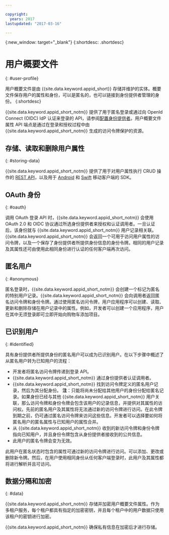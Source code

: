 ```yaml
---

copyright:
  years: 2017
lastupdated: "2017-03-16"

---
```


{:new_window: target="_blank"}
{:shortdesc: .shortdesc}


# 用户概要文件
{: #user-profile}

用户概要文件是由 {{site.data.keyword.appid_short}} 存储并维护的实体。概要文件保存用户的属性和身份，可以是匿名的，也可以链接到身份提供者管理的身份。
{:shortdesc}

{{site.data.keyword.appid_short_notm}} 提供了用于匿名登录或通过向 OpenId Connect (OIDC) IdP 认证来登录的 API，请参阅[配置身份提供者](https://console.stage1.ng.bluemix.net/docs/services/appid/identity-providers.html#setting-up-idp)。用户概要文件属性 API 端点是通过在登录和授权过程中由 {{site.data.keyword.appid_short_notm}} 生成的访问令牌保护的资源。


## 存储、读取和删除用户属性
{: #storing-data}

{{site.data.keyword.appid_short_notm}} 提供了用于对用户属性执行 CRUD 操作的 [REST API](http://mobileclientaccess.stage1.mybluemix.net/swagger-ui/#!/Authorization_Server_V3/authorization)，以及用于 [Android](https://github.com/ibm-cloud-security/appid-clientsdk-android) 和 [Swift](https://github.com/ibm-cloud-security/appid-clientsdk-swift) 移动客户端的 SDK。


## OAuth 身份
{: #oauth}

调用 OAuth 登录 API 时，{{site.data.keyword.appid_short_notm}} 会使用 OAuth 2.0 和 OIDC 协议通过所选身份提供者来授权和认证调用者。一旦认证后，该身份就与 {{site.data.keyword.appid_short_notm}} 用户记录相关联。{{site.data.keyword.appid_short_notm}} 会返回一个可用于访问用户属性的访问令牌，以及一个保存了身份提供者所提供身份信息的身份令牌。相同的用户记录及其属性还可由使用此相同身份进行认证的任何客户端再次访问。


## 匿名用户
{: #anonymous}

匿名登录时，{{site.data.keyword.appid_short_notm}} 会创建一个标记为匿名的特别用户记录。{{site.data.keyword.appid_short_notm}} 会向调用者返回匿名访问令牌和身份令牌。通过使用匿名访问令牌，用户应用程序可以创建、读取、更新和删除存储在用户记录中的属性。例如，开发者可以创建一个应用程序，用户在其中无须登录即可立即开始向购物车添加项目。


## 已识别用户
{: #identified}

具有身份提供者所提供身份的匿名用户可以成为已识别用户。在以下步骤中概述了从匿名用户转为已知用户的流程：

* 开发者将匿名访问令牌传递到登录 API。
* {{site.data.keyword.appid_short_notm}} 通过身份提供者认证调用者。
* {{site.data.keyword.appid_short_notm}} 找到访问令牌定义的匿名用户记录，然后为其分配身份。
    **注**：只能将尚未分配给其他用户的身份分配给匿名记录。如果身份已经与其他 {{site.data.keyword.appid_short_notm}} 用户关联，那么访问令牌和身份令牌会包含该用户的记录信息，并提供对其属性的访问权。先前的匿名用户及其属性将无法通过新的访问令牌进行访问。在此令牌到期之前，仍可通过匿名访问令牌来访问这些信息。开发者可以选择要如何将匿名用户的匿名属性与已知用户的属性合并。
* 从 {{site.data.keyword.appid_short_notm}} 收到的新访问令牌和身份令牌指向已知用户，并且身份令牌包含从身份提供者接收到的公共信息。
* 此用户的匿名令牌会变为无效。

此用户在匿名状态时包含的属性可通过新的访问令牌进行访问。可以添加、更改或删除新令牌。然后，在用户使用相同身份从任何客户端登录时，此用户及其属性都将进行解析并且可访问。


## 数据分隔和加密
{: #data}

{{site.data.keyword.appid_short_notm}} 存储并加密用户概要文件属性。作为多租户服务，每个租户都具有指定的加密密钥，并且每个租户中的用户数据只使用该租户的密钥进行加密。

{{site.data.keyword.appid_short_notm}} 确保私有信息在加密后才进行存储。
